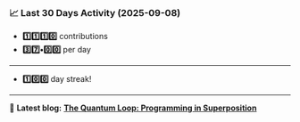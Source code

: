 <!--START_STATS-->
### 📈 Last 30 Days Activity (2025-09-08)  
- **1️⃣1️⃣1️⃣0️⃣** contributions  
- **3️⃣7️⃣•0️⃣0️⃣** per day
---
- **1️⃣0️⃣0️⃣** day streak!
---
📝 **Latest blog:** [**The Quantum Loop: Programming in Superposition**](https://andriak.com/blog/quantum-loop)
<!--END_STATS-->
